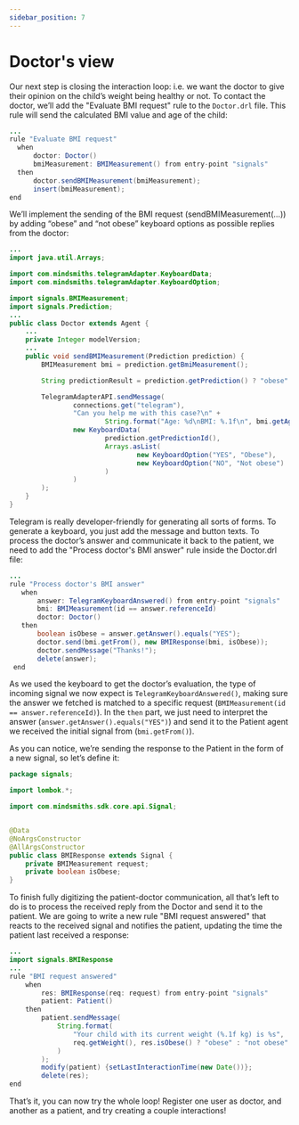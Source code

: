 ```yaml
---
sidebar_position: 7
---
```


# Doctor's view

Our next step is closing the interaction loop: i.e. we want the doctor to give their opinion on the child’s weight being healthy or not.
To contact the doctor, we’ll add the "Evaluate BMI request" rule to the `Doctor.drl` file. This rule will send the calculated BMI value and age of the child:

```java title="rules/doctor/Doctor.drl"
...
rule "Evaluate BMI request"
  when
      doctor: Doctor()
      bmiMeasurement: BMIMeasurement() from entry-point "signals"
  then
      doctor.sendBMIMeasurement(bmiMeasurement);
      insert(bmiMeasurement);
end
```

We’ll implement the sending of the BMI request (sendBMIMeasurement(...)) by adding “obese” and “not obese” keyboard options as possible replies from the doctor:

```java title="agents/doctor/Doctor.java"
...
import java.util.Arrays;

import com.mindsmiths.telegramAdapter.KeyboardData;
import com.mindsmiths.telegramAdapter.KeyboardOption;

import signals.BMIMeasurement;
import signals.Prediction;
...
public class Doctor extends Agent {
    ...
    private Integer modelVersion;
    ...
    public void sendBMIMeasurement(Prediction prediction) {
        BMIMeasurement bmi = prediction.getBmiMeasurement();

        String predictionResult = prediction.getPrediction() ? "obese" : "not obese";

        TelegramAdapterAPI.sendMessage(
                connections.get("telegram"),
                "Can you help me with this case?\n" +
                        String.format("Age: %d\nBMI: %.1f\n", bmi.getAge(), bmi.calculateBMI()),
                new KeyboardData(
                        prediction.getPredictionId(),
                        Arrays.asList(
                                new KeyboardOption("YES", "Obese"),
                                new KeyboardOption("NO", "Not obese")
                        )
                )
        );
    }
}
```

Telegram is really developer-friendly for generating all sorts of forms. To generate a keyboard, you just add the message and button texts.
To process the doctor’s answer and communicate it back to the patient, we need to add the  "Process doctor's BMI answer" rule inside the Doctor.drl file:

```java title="rules/doctor/Doctor.drl"
...
rule "Process doctor's BMI answer"
   when
       answer: TelegramKeyboardAnswered() from entry-point "signals"
       bmi: BMIMeasurement(id == answer.referenceId)
       doctor: Doctor()
   then
       boolean isObese = answer.getAnswer().equals("YES");
       doctor.send(bmi.getFrom(), new BMIResponse(bmi, isObese));
       doctor.sendMessage("Thanks!");
       delete(answer);
 end
```

As we used the keyboard to get the doctor’s evaluation, the type of incoming signal we now expect is `TelegramKeyboardAnswered()`, making sure the answer we fetched is matched to a specific request (`BMIMeasurement(id == answer.referenceId)`). In the `then` part, we just need to interpret the answer (`answer.getAnswer().equals("YES")`) and send it to the Patient agent we received the initial signal from (`bmi.getFrom()`).

As you can notice, we’re sending the response to the Patient in the form of a new signal, so let’s define it:

```java title="models/signals/BMIResponse.java"
package signals;

import lombok.*;

import com.mindsmiths.sdk.core.api.Signal;


@Data
@NoArgsConstructor
@AllArgsConstructor
public class BMIResponse extends Signal {
    private BMIMeasurement request;
    private boolean isObese;
}
```

To finish fully digitizing the patient-doctor communication, all that’s left to do is to process the received reply from the Doctor and send it to the patient. We are going to write a new rule "BMI request answered" that reacts to the received signal and notifies the patient, updating the time the patient last received a response:
```java title="rules/patient/Patient.drl"
...
import signals.BMIResponse
...
rule "BMI request answered"
    when
        res: BMIResponse(req: request) from entry-point "signals"
        patient: Patient()
    then
        patient.sendMessage(
            String.format(
                "Your child with its current weight (%.1f kg) is %s",
                req.getWeight(), res.isObese() ? "obese" : "not obese"
            )
        );
        modify(patient) {setLastInteractionTime(new Date())};
        delete(res);
end
```
That’s it, you can now try the whole loop! Register one user as doctor, and another as a patient, and try creating a couple interactions!